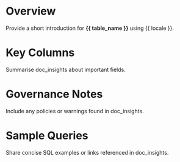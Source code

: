 # Overview
Provide a short introduction for **{{ table_name }}** using {{ locale }}.

# Key Columns
Summarise doc_insights about important fields.

# Governance Notes
Include any policies or warnings found in doc_insights.

# Sample Queries
Share concise SQL examples or links referenced in doc_insights.

